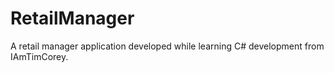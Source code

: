 # RetailManager
A retail manager application developed while learning C# development from IAmTimCorey.
